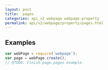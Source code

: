 ```yaml
---
layout: post
title:  pages
categories: api_v2 webpage webpage-property
permalink: api/v2/webpage/property/pages.html
---
```


## Examples

```javascript
var webPage = require('webpage');
var page = webPage.create();
// @TODO: Finish page.pages example.
```








